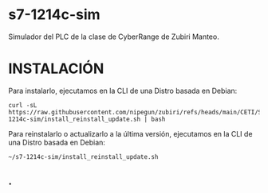 # s7-1214c-sim

Simulador del PLC de la clase de CyberRange de Zubiri Manteo.

# INSTALACIÓN

Para instalarlo, ejecutamos en la CLI de una Distro basada en Debian:

```
curl -sL https://raw.githubusercontent.com/nipegun/zubiri/refs/heads/main/CETI/SegInd/s7-1214c-sim/install_reinstall_update.sh | bash
```

Para reinstalarlo o actualizarlo a la última versión, ejecutamos en la CLI de una Distro basada en Debian:

```
~/s7-1214c-sim/install_reinstall_update.sh
```

## .


